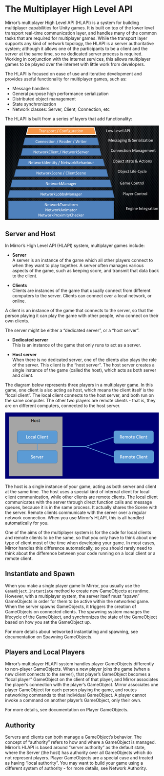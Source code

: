 # The Multiplayer High Level API

Mirror’s multiplayer High Level API (HLAPI) is a system for building multiplayer capabilities for Unity games. It is built on top of the lower level transport real-time communication layer, and handles many of the common tasks that are required for multiplayer games. While the transport layer supports any kind of network topology, the HLAPI is a server authoritative system; although it allows one of the participants to be a client and the server at the same time, so no dedicated server process is required. Working in conjunction with the internet services, this allows multiplayer games to be played over the internet with little work from developers.

The HLAPI is focused on ease of use and iterative development and provides useful functionality for multiplayer games, such as:

-   Message handlers
-   General purpose high performance serialization
-   Distributed object management
-   State synchronization
-   Network classes: Server, Client, Connection, etc

The HLAPI is built from a series of layers that add functionality:

![Network Layers](NetworkLayers.jpg)

## Server and Host

In Mirror’s High Level API (HLAPI) system, multiplayer games include:

-   **Server**  
    A server is an instance of the game which all other players connect to when they want to play together. A server often manages various aspects of the game, such as keeping score, and transmit that data back to the client.

-   **Clients**  
    Clients are instances of the game that usually connect from different computers to the server. Clients can connect over a local network, or online.

A client is an instance of the game that connects to the server, so that the person playing it can play the game with other people, who connect on their own clients.

The server might be either a “dedicated server”, or a “host server”.

-   **Dedicated server**  
    This is an instance of the game that only runs to act as a server.

-   **Host server**  
    When there is no dedicated server, one of the clients also plays the role of the server. This client is the “host server”. The host server creates a single instance of the game (called the host), which acts as both server and client.

The diagram below represents three players in a multiplayer game. In this game, one client is also acting as host, which means the client itself is the “local client”. The local client connects to the host server, and both run on the same computer. The other two players are remote clients - that is, they are on different computers, connected to the host server.

![This diagram shows two remote clients connected to a host.](NetworkHost.png)

The host is a single instance of your game, acting as both server and client at the same time. The host uses a special kind of internal client for local client communication, while other clients are remote clients. The local client communicates with the server through direct function calls and message queues, because it is in the same process. It actually shares the Scene with the server. Remote clients communicate with the server over a regular network connection. When you use Mirror’s HLAPI, this is all handled automatically for you.

One of the aims of the multiplayer system is for the code for local clients and remote clients to be the same, so that you only have to think about one type of client most of the time when developing your game. In most cases, Mirror handles this difference automatically, so you should rarely need to think about the difference between your code running on a local client or a remote client.

## Instantiate and Spawn

When you make a single player game In Mirror, you usually use the `GameObject.Instantiate` method to create new GameObjects at runtime. However, with a multiplayer system, the server itself must “spawn” GameObjects in order for them to be active within the networked game. When the server spawns GameObjects, it triggers the creation of GameObjects on connected clients. The spawning system manages the lifecycle of the GameObject, and synchronizes the state of the GameObject based on how you set the GameObject up.

For more details about networked instantiating and spawning, see documentation on Spawning GameObjects.

## Players and Local Players

Mirror’s multiplayer HLAPI system handles player GameObjects differently to non-player GameObjects. When a new player joins the game (when a new client connects to the server), that player’s GameObject becomes a “local player” GameObject on the client of that player, and Mirror associates the player’s connection with the player’s GameObject. Mirror associates one player GameObject for each person playing the game, and routes networking commands to that individual GameObject. A player cannot invoke a command on another player’s GameObject, only their own.

For more details, see documentation on Player GameObjects.

## Authority

Servers and clients can both manage a GameObject’s behavior. The concept of “authority” refers to how and where a GameObject is managed. Mirror’s HLAPI is based around “server authority” as the default state, where the Server (the host) has authority over all GameObjects which do not represent players. Player GameObjects are a special case and treated as having “local authority”. You may want to build your game using a different system of authority - for more details, see Network Authority.
